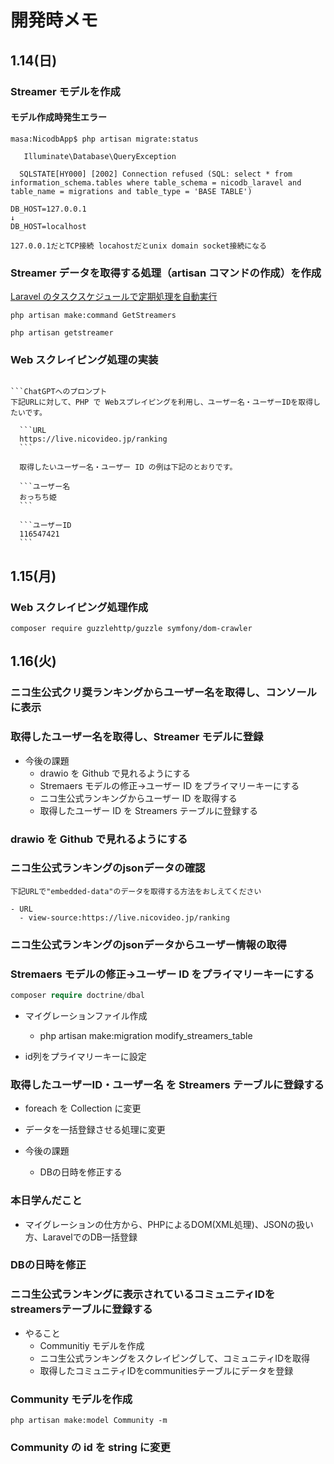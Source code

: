 # 開発時メモ

## 1.14(日)

### Streamer モデルを作成

#### モデル作成時発生エラー

```エラー
masa:NicodbApp$ php artisan migrate:status

   Illuminate\Database\QueryException

  SQLSTATE[HY000] [2002] Connection refused (SQL: select * from information_schema.tables where table_schema = nicodb_laravel and table_name = migrations and table_type = 'BASE TABLE')
```

```解決方法
DB_HOST=127.0.0.1
↓
DB_HOST=localhost
```

```原因
127.0.0.1だとTCP接続 locahostだとunix domain socket接続になる
```

### Streamer データを取得する処理（artisan コマンドの作成）を作成

[Laravel のタスクスケジュールで定期処理を自動実行](https://www.rail-c.com/laravel%E3%81%AE%E3%82%BF%E3%82%B9%E3%82%AF%E3%82%B9%E3%82%B1%E3%82%B8%E3%83%A5%E3%83%BC%E3%83%AB%E3%81%A7%E5%AE%9A%E6%9C%9F%E5%87%A6%E7%90%86%E3%82%92%E8%87%AA%E5%8B%95%E5%AE%9F%E8%A1%8C/)

```Streamer データを取得する artisan コマンドを作成
php artisan make:command GetStreamers
```

```実行コマンド
php artisan getstreamer
```

### Web スクレイピング処理の実装

````ロジック

```ChatGPTへのプロンプト
下記URLに対して、PHP で Webスプレイピングを利用し、ユーザー名・ユーザーIDを取得したいです。

  ```URL
  https://live.nicovideo.jp/ranking
  ```

  取得したいユーザー名・ユーザー ID の例は下記のとおりです。

  ```ユーザー名
  おっちち姫
  ```

  ```ユーザーID
  116547421
  ```

````

## 1.15(月)

### Web スクレイピング処理作成

```必要なライブラリをインストール
composer require guzzlehttp/guzzle symfony/dom-crawler
```

## 1.16(火)

### ニコ生公式クリ奨ランキングからユーザー名を取得し、コンソールに表示

### 取得したユーザー名を取得し、Streamer モデルに登録

- 今後の課題
  - drawio を Github で見れるようにする
  - Stremaers モデルの修正->ユーザー ID をプライマリーキーにする
  - ニコ生公式ランキングからユーザー ID を取得する
  - 取得したユーザー ID を Streamers テーブルに登録する

### drawio を Github で見れるようにする

### ニコ生公式ランキングのjsonデータの確認

```ChatGPTヘのプロンプト
下記URLで"embedded-data"のデータを取得する方法をおしえてください

- URL
  - view-source:https://live.nicovideo.jp/ranking
```

### ニコ生公式ランキングのjsonデータからユーザー情報の取得

### Stremaers モデルの修正->ユーザー ID をプライマリーキーにする

```php
composer require doctrine/dbal
```

- マイグレーションファイル作成
  - php artisan make:migration modify_streamers_table

- id列をプライマリーキーに設定

### 取得したユーザーID・ユーザー名 を Streamers テーブルに登録する

- foreach を Collection に変更
- データを一括登録させる処理に変更

- 今後の課題
  - DBの日時を修正する

### 本日学んだこと

- マイグレーションの仕方から、PHPによるDOM(XML処理)、JSONの扱い方、LaravelでのDB一括登録

### DBの日時を修正

### ニコ生公式ランキングに表示されているコミュニティIDをstreamersテーブルに登録する

- やること
  - Communitiy モデルを作成
  - ニコ生公式ランキングをスクレイピングして、コミュニティIDを取得
  - 取得したコミュニティIDをcommunitiesテーブルにデータを登録

### Community モデルを作成

```Communitiy モデルを作成
php artisan make:model Community -m
```

### Community の id を string に変更
